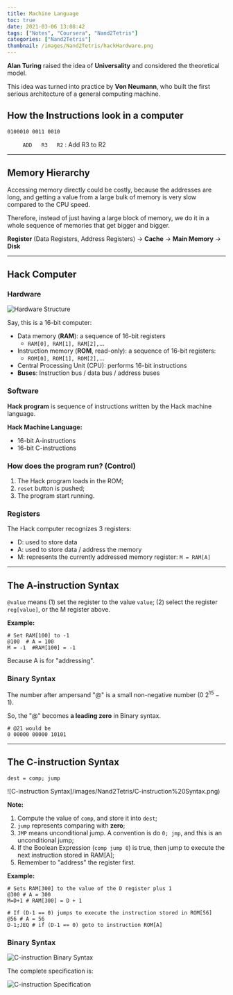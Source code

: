 ```yaml
---
title: Machine Language
toc: true
date: 2021-03-06 13:08:42
tags: ["Notes", "Coursera", "Nand2Tetris"]
categories: ["Nand2Tetris"]
thumbnail: /images/Nand2Tetris/hackHardware.png
---
```


**Alan Turing** raised the idea of **Universality** and considered the theoretical model.

This idea was turned into practice by **Von Neumann**, who built the first serious architecture of a general computing machine.

## How the Instructions look in a computer

`0100010 0011 0010`

`     ADD   R3   R2` : 	Add R3 to R2

---

## Memory Hierarchy

Accessing memory directly could be costly, because the addresses are long, and getting a value from a large bulk of memory is very slow compared to the CPU speed.

Therefore, instead of just having a large block of memory, we do it in a whole sequence of memories that get bigger and bigger.

**Register** (Data Registers, Address Registers) -> **Cache** -> **Main Memory** -> **Disk**

---

## Hack Computer

### Hardware

![Hardware Structure](/images/Nand2Tetris/hackHardware.png)

Say, this is a 16-bit computer:

* Data memory (**RAM**): a sequence of 16-bit registers
  * `RAM[0], RAM[1], RAM[2],`… 
* Instruction memory (**ROM**, read-only): a sequence of 16-bit registers: 
  * `ROM[0], ROM[1], ROM[2],`… 
* Central Processing Unit (CPU): performs 16-bit instructions 
* **Buses**: Instruction bus / data bus / address buses

### Software

**Hack program** is sequence of instructions written by the Hack machine language.

**Hack Machine Language:**

* 16-bit A-instructions
* 16-bit C-instructions

### How does the program run? (Control)

1. The Hack program loads in the ROM;
2. `reset` button is pushed;
3. The program start running.

### Registers

The Hack computer recognizes 3 registers:

* D: used to store data
* A: used to store data / address the memory 
* M: represents the currently addressed memory register: `M = RAM[A]`

---

## The A-instruction Syntax

`@value` means (1) set the register to the value `value`; (2) select the register `reg[value]`, or the M register above.

**Example:**

```assembly
# Set RAM[100] to -1
@100  # A = 100
M = -1  #RAM[100] = -1
```

Because A is for "addressing".

### Binary Syntax

The number after ampersand "@" is a small non-negative number ($0 ~ 2^15 - 1$).

So, the "@" becomes **a leading zero** in Binary syntax.

```assembly
# @21 would be
0 00000 00000 10101
```

---

## The C-instruction Syntax

```assembly
dest = comp; jump
```

![C-instruction Syntax]/images/Nand2Tetris/C-instruction%20Syntax.png)

**Note:**

1. Compute the value of `comp`, and store it into `dest`;
2. `jump` represents comparing with **zero**;
3. `JMP` means unconditional jump. A convention is do `0; jmp`, and this is an unconditional jump;
4. If the Boolean Expression (`comp jump 0`) is true, then jump to execute the next instruction stored in RAM[A];
5. Remember to "address" the register first.

**Example:**

```assembly
# Sets RAM[300] to the value of the D register plus 1
@300 # A = 300
M=D+1 # RAM[300] = D + 1
```

```assembly
# If (D-1 == 0) jumps to execute the instruction stored in ROM[56]
@56 # A = 56
D-1;JEQ # if (D-1 == 0) goto to instruction ROM[A]
```

### Binary Syntax

![C-instruction Binary Syntax](/images/Nand2Tetris/C-instruction%20Binary%20Syntax.png)

The complete specification is:

![C-instruction Specification](/images/Nand2Tetris/C-instruction%20Specification.png)





